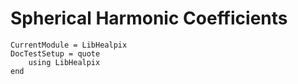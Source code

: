 # Spherical Harmonic Coefficients

```@meta
CurrentModule = LibHealpix
DocTestSetup = quote
    using LibHealpix
end
```

```@docs
```


